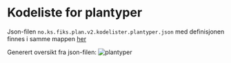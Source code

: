 # Kodeliste for plantyper

Json-filen `no.ks.fiks.plan.v2.kodelister.plantyper.json` med definisjonen finnes i samme mappen [her](no.ks.fiks.plan.v2.kodelister.plantyper.json)

Generert oversikt fra json-filen:
![plantyper](no.ks.fiks.plan.v2.kodelister.plantyper.png)